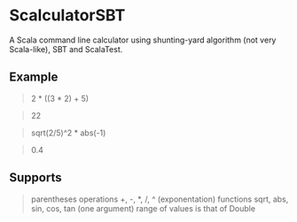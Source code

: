 # ScalculatorSBT
A Scala command line calculator using shunting-yard algorithm (not very Scala-like), SBT and ScalaTest. 

## Example
>2 * ((3 * 2) + 5)

>22

>sqrt(2/5)^2 * abs(-1)

>0.4

## Supports
>parentheses
>operations +, -, *, /, ^ (exponentation)
>functions sqrt, abs, sin, cos, tan (one argument)
>range of values is that of Double
